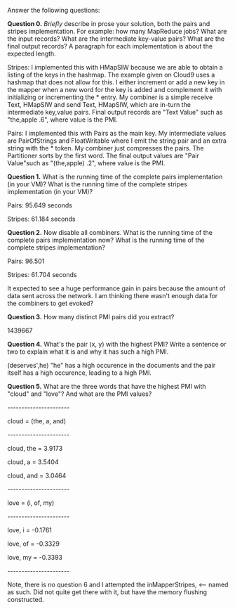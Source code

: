 <p>Answer the following questions:</p>

<p><b>Question 0.</b> <i>Briefly</i> describe in prose your solution, both the pairs and stripes implementation. For example: how many MapReduce jobs? What are the input records? What are the intermediate key-value pairs? What are the final output records? A paragraph for each implementation is about the expected length.</p>

<p>Stripes: I implemented this with HMapSIW because we are able to obtain a listing of the keys in the hashmap.  The example given on Cloud9 uses a hashmap that does not allow for this.  I either increment or add a new key in the mapper when a new word for the key is added and complement it with initializing or incrementing the * entry. My combiner is a simple receive Text, HMapSIW and send Text, HMapSIW, which are in-turn the intermediate key,value pairs. Final output records are "Text Value" such as "the,apple .6", where value is the PMI.</p>

<p>Pairs: I implemented this with Pairs as the main key.  My intermediate values are PairOfStrings and FloatWritable where I emit the string pair and an extra string with the * token.  My combiner just compresses the pairs.  The Partitioner sorts by the first word. The final output values are "Pair Value"such as "(the,apple) .2", where value is the PMI.
</p>
<p><b>Question 1.</b> What is the running time of the complete pairs implementation (in your VM)? What is the running time of the complete stripes implementation (in your VM)?</p>

<p>Pairs: 95.649 seconds</p>
<p>Stripes: 61.184 seconds</p>

<p><b>Question 2.</b> Now disable all combiners. What is the running time of the complete pairs implementation now? What is the running time of the complete stripes implementation?</p>

<p>Pairs: 96.501</p>
<p>Stripes: 61.704 seconds</p>
<p>
It expected to see a huge performance gain in pairs because the amount of data sent across the network.  I am thinking there wasn't enough data for the combiners to get evoked?
</p>

<p><b>Question 3.</b> How many distinct PMI pairs did you extract?</p>

<p>1439667</p>

<p><b>Question 4.</b> What's the pair (x, y) with the highest PMI? Write a sentence or two to explain what it is and why it has such a high PMI.</p>

<p>
(deserves',he) "he" has a high occurence in the documents and the pair itself has a high occurence, leading to a high PMI.
</p>

<p><b>Question 5.</b> What are the three words that have the highest PMI with "cloud" and "love"? And what are the PMI values?</p>

<p>----------------------</p>
<p>cloud = (the, a, and)</p>
<p>----------------------</p>
<p>cloud, the = 3.9173</p>
<p>cloud, a =   3.5404</p>
<p>cloud, and = 3.0464</p>
<p>----------------------</p>
<p>love = (i, of, my)</p>
<p>----------------------</p>
<p>love, i =  -0.1761</p>
<p>love, of = -0.3329</p>
<p>love, my = -0.3393</p>
<p>----------------------</p>


<p>Note, there is no question 6 and I attempted the inMapperStripes, <-- named as such.  Did not quite get there with it, but have the memory flushing constructed.</p>